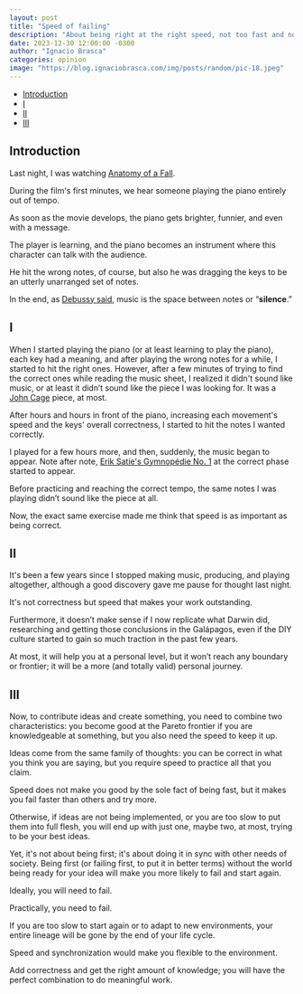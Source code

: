 ```yaml
---
layout: post
title: "Speed of failing"
description: "About being right at the right speed, not too fast and not too slow"
date: 2023-12-30 12:00:00 -0300
author: "Ignacio Brasca"
categories: opinion
image: "https://blog.ignaciobrasca.com/img/posts/random/pic-18.jpeg"
---
```


- [Introduction](#introduction)
- [I](#i)
- [II](#ii)
- [III](#iii)

## Introduction

Last night, I was watching [Anatomy of a Fall](https://www.imdb.com/title/tt17009710/).

During the film's first minutes, we hear someone playing the piano entirely out of tempo.

As soon as the movie develops, the piano gets brighter, funnier, and even with a message.

The player is learning, and the piano becomes an instrument where this character can talk with the audience.

He hit the wrong notes, of course, but also he was dragging the keys to be an utterly unarranged set of notes.

In the end, as [Debussy said](https://en.wikiquote.org/wiki/Claude_Debussy), music is the space between notes or “**silence**.”

## I

When I started playing the piano (or at least learning to play the piano), each key had a meaning, and after playing the wrong notes for a while, I started to hit the right ones. However, after a few minutes of trying to find the correct ones while reading the music sheet, I realized it didn't sound like music, or at least it didn’t sound like the piece I was looking for. It was a [John Cage](https://www.youtube.com/watch?v=AWVUp12XPpU) piece, at most.

After hours and hours in front of the piano, increasing each movement's speed and the keys' overall correctness, I started to hit the notes I wanted correctly. 

I played for a few hours more, and then, suddenly, the music began to appear. Note after note, [Erik Satie's Gymnopédie No. 1](https://www.youtube.com/watch?v=S-Xm7s9eGxU) at the correct phase started to appear.

Before practicing and reaching the correct tempo, the same notes I was playing didn’t sound like the piece at all.

Now, the exact same exercise made me think that speed is as important as being correct.

## II 

It's been a few years since I stopped making music, producing, and playing altogether, although a good discovery gave me pause for thought last night.

It's not correctness but speed that makes your work outstanding. 

Furthermore, it doesn’t make sense if I now replicate what Darwin did, researching and getting those conclusions in the Galápagos, even if the DIY culture started to gain so much traction in the past few years.

At most, it will help you at a personal level, but it won’t reach any boundary or frontier; it will be a more (and totally valid) personal journey.

## III

Now, to contribute ideas and create something, you need to combine two characteristics: you become good at the Pareto frontier if you are knowledgeable at something, but you also need the speed to keep it up.

Ideas come from the same family of thoughts: you can be correct in what you think you are saying, but you require speed to practice all that you claim. 

Speed does not make you good by the sole fact of being fast, but it makes you fail faster than others and try more. 

Otherwise, if ideas are not being implemented, or you are too slow to put them into full flesh, you will end up with just one, maybe two, at most, trying to be your best ideas.

Yet, it's not about being first; it's about doing it in sync with other needs of society. Being first (or failing first, to put it in better terms) without the world being ready for your idea will make you more likely to fail and start again.

Ideally, you will need to fail.

Practically, you need to fail.

If you are too slow to start again or to adapt to new environments, your entire lineage will be gone by the end of your life cycle.

Speed and synchronization would make you flexible to the environment.

Add correctness and get the right amount of knowledge; you will have the perfect combination to do meaningful work.